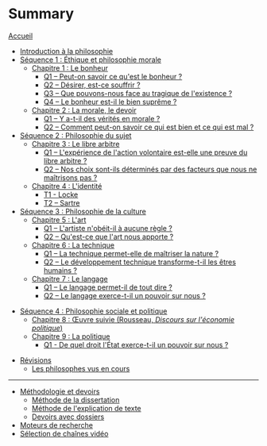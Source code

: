 # Summary

[Accueil](README.md)
- [Introduction à la philosophie](intro.md)
- [Séquence 1 : Éthique et philosophie morale](seq1.md)
	- [Chapitre 1 : Le bonheur](ch1.md)
		- [Q1 – Peut-on savoir ce qu'est le bonheur ?](ch1-q1.md)
		- [Q2 – Désirer, est-ce souffrir ?](ch1-q2.md)
		- [Q3 – Que pouvons-nous face au tragique de l'existence ?](ch1-q3.md)
		- [Q4 – Le bonheur est-il le bien suprême ?](ch1-q4.md)
	- [Chapitre 2 : La morale, le devoir](ch2.md)
		- [Q1 – Y a-t-il des vérités en morale ?](ch2-q1.md)
		- [Q2 – Comment peut-on savoir ce qui est bien et ce qui est mal ?](ch2-q2.md)
		<!-- - [Q1 – La morale se réduit-elle aux mœurs ?]()
		- [Q2 – Est-ce le cœur ou la raison qui indique le bien et le mal ?]()
		- [Q3 - Comment la réflexion peut-elle nous aider à saisir notre devoir moral ?]() -->
- [Séquence 2 : Philosophie du sujet](seq2.md)
	- [Chapitre 3 : Le libre arbitre](ch3.md)
		- [Q1 – L'expérience de l'action volontaire est-elle une preuve du libre arbitre ?](ch3-q1.md)
		- [Q2 – Nos choix sont-ils déterminés par des facteurs que nous ne maîtrisons pas ?](ch3-q2.md)
		<!-- 
		- [Q3 – Notre responsabilité morale est-elle une preuve de notre liberté ?]()
		- [Q4 – Sommes-nous déterminés par des facteurs dont nous n'avons pas conscience ?]() -->
	- [Chapitre 4 : L'identité](ch4.md)
		- [T1 - Locke](ch4-t1.md)
		- [T2 – Sartre](ch4-t2.md)
		<!-- - [Q1 – Le corps et l'esprit sont-ils deux réalités distinctes ?]()
		- [Q2 – Y a-t-il une unité du Moi ?]()
		- [Q3 – Les autres m'empêchent-ils d'être moi-même ?]()
		- [Q4 – Mon identité se trouve-t-elle en moi ?]() -->
- [Séquence 3 : Philosophie de la culture](seq3.md)
	- [Chapitre 5 : L'art](ch5.md)
		- [Q1 – L'artiste n'obéit-il à aucune règle ?](ch5-q1.md)
		- [Q2 – Qu'est-ce que l'art nous apporte ?](ch5-q2.md)
		<!-- 
		- [Q3 – Les goûts sont-ils relatifs ?]() -->
	- [Chapitre 6 : La technique](ch6.md)
		- [Q1 – La technique permet-elle de maîtriser la nature ?](ch6-q1.md)
		- [Q2 – Le développement technique transforme-t-il les êtres humains ?](ch6-q2.md)
		<!-- 
		- [Q3 – Peut-on contrôler le développement technique ?](ch6-q3.md) -->
		<!-- - [Q1 – La technique est-elle le propre des humains ?]()
		- [Q2 – La technologie permet-elle de maîtriser la nature ?]()
		- [Q3 – Les machines nous libèrent-elles du travail ?]()
		- [Q4 – Vivons-nous sous l'emprise des technologies de l'information ?]()
		- [Q5 – La technologie peut-elle améliorer les capacités des êtres humains ?]()
		- [Q6 – Peut-on contrôler le développement technologique ?]() -->
	- [Chapitre 7 : Le langage](ch7.md)
		- [Q1 – Le langage permet-il de tout dire ?](ch7-q1.md)
		- [Q2 – Le langage exerce-t-il un pouvoir sur nous ?](ch7-q2.md)
<!-- - [Q1 – Les animaux ont-ils un langage ?]()
		- [Q2 – Qu'est-ce qui fait le sens d'un énoncé linguistique ?]()
		- [Q3 – Le langage permet-il de tout exprimer ?]()
		- [Q4 – La parole est-elle ce qui fait de moi un sujet ?]()
		- [Q5 – Sommes-nous prisonniers de la langue que nous parlons ?]() -->
- [Séquence 4 : Philosophie sociale et politique](seq4.md)
	- [Chapitre 8 : Œuvre suivie (Rousseau, _Discours sur l'économie politique_)](ch8.md)
	- [Chapitre 9 : La politique](ch9.md)
		- [Q1 - De quel droit l'État exerce-t-il un pouvoir sur nous ?](ch9-q1.md)
	<!--- [Chapitre 9 : La politique]() -->
<!-- - [Q1 – L’État est-il au service de l'intérêt général ?]()
		- [Q2 – La raison d'être de l'État est-elle de garantir la sécurité ?]()
		- [Q3 – La politique doit-elle être guidée par un idéal moral ?]()
		- [Q4 – L'économie doit-elle être organisée selon le principe de la libre concurrence ?]()
		- [Q5 – Faut-il prendre en compte les particularités des individus pour que la société soit plus inclusive ?]() -->
<!-- - [Séquence 5 : Épistémologie et métaphysique]()
	- [Chapitre 10 : La vérité]() -->
<!-- - [Q1 – À quoi bon chercher la vérité ?]()
		- [Q2 – Peut-on dire « à chacun sa vérité ! » ?]()
		- [Q3 – Faut-il douter de tout ?]()
		- [Q4 – Y a-t-il un fondement de nos connaissances ?]()
		- [Q5 – L'expérience est-elle le fondement de la science ?]()
		- [Q6 – Y a-t-il une méthode scientifique ?]() -->
<!-- - [Chapitre 11 : La religion]() -->
<!-- - [Q1 – La foi religieuse est-elle une affaire personnelle ou un phénomène social ?]()
		- [Q2 – La foi religieuse est-elle un refuge ?]()
		- [Q3 – Peut-on prouver l'existence ou l'inexistence de Dieu ?]()
		- [Q4 – Y a-t-il un conflit entre la raison et la foi religieuse ?]() -->
- [Révisions](revisions.md)
	- [Les philosophes vus en cours](frise-chronologique.md)

---

- [Méthodologie et devoirs](methode.md)
	- [Méthode de la dissertation](methode-dissertation.md)
	- [Méthode de l'explication de texte](methode-explication.md)
	- [Devoirs avec dossiers]()
- [Moteurs de recherche](moteurs-de-recherche.md)
- [Sélection de chaînes vidéo](selection-chaines-video.md)
